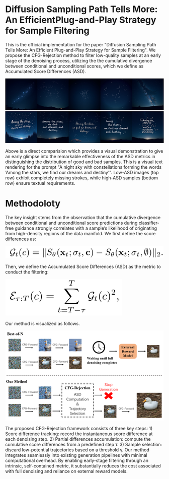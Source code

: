 # Diffusion Sampling Path Tells More: An EfficientPlug-and-Play Strategy for Sample Filtering
This is the official implementation for the paper "Diffusion Sampling Path Tells More: An Efficient Plug-and-Play Strategy for Sample Filtering". 
We propose the CFG-Rejection method to filter low-quality samples at an early stage of the denoising process, utilizing the the cumulative divergence between conditional and unconditional scores, which we define as Accumulated Score Differences (ASD).

![qualitative comparison](images/prompt1_bottom.png)
![qualitative comparison](images/prompt1_top.png)

Above is a direct comparision which provides a visual demonstration to give an early glimpse into the remarkable effectiveness of the ASD metrics in distinguishing the distribution of good and bad samples. This is a visual text rendering for the prompt "A night sky with constellations forming the words ’Among the stars, we find our dreams and destiny’". Low-ASD images (top row) exhibit completely missing strokes, while high-ASD samples (bottom row) ensure textual requirements.

# Methodoloty
The key insight stems from the observation that the cumulative divergence between conditional and unconditional score predictions during classifier-free guidance strongly correlates with a sample’s likelihood of originating from high-density regions of the data manifold. 
We first define the score differences as:

![ASD](images/score_dif.png)

Then, we define the Accumulated Score Differences (ASD) as the metric to conduct the filtering: 

![ASD](images/ASD.png)

Our method is visualized as follows.

![method](images/method.png)

The proposed CFG-Rejection framework consists of three key steps: 1) Score difference tracking: record the instantaneous score difference at each denoising step. 2) Partial differences accumulation: compute the cumulative score differences from a predefined step τ. 3) Sample selection: discard low-potential trajectories based on a threshold γ. Our method integrates seamlessly into existing generation pipelines with minimal computational overhead. By enabling early-stage filtering through an intrinsic, self-contained metric, it substantially reduces the cost associated with full denoising and reliance on external reward models.

